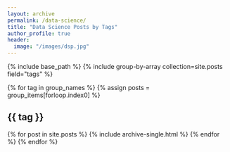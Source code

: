 ```yaml
---
layout: archive
permalink: /data-science/
title: "Data Science Posts by Tags"
author_profile: true
header:
  image: "/images/dsp.jpg"
---
```


{% include base_path %}
{% include group-by-array collection=site.posts field="tags" %}

{% for tag in group_names %}
  {% assign posts = group_items[forloop.index0] %}
  <h2 id="{{ tag | slugify }}" class="archive__subtitle">{{ tag }}</h2>
  {% for post in site.posts %}
    {% include archive-single.html %}
  {% endfor %}
{% endfor %}

